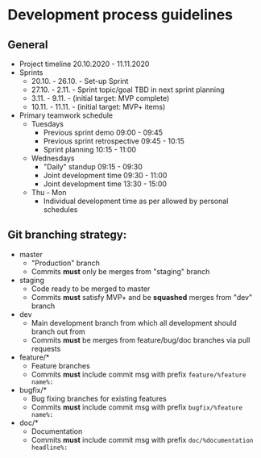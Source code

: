 # Development process guidelines
## General
- Project timeline 20.10.2020 - 11.11.2020
- Sprints
    - 20.10. - 26.10. - Set-up Sprint
    - 27.10. - 2.11. - Sprint topic/goal TBD in next sprint planning
    - 3.11. - 9.11. - (initial target: MVP complete)
    - 10.11. - 11.11. - (initial target: MVP+ items)
- Primary teamwork schedule
    - Tuesdays
        - Previous sprint demo 09:00 - 09:45
        - Previous sprint retrospective 09:45 - 10:15
        - Sprint planning 10:15 - 11:00
    - Wednesdays
        - "Daily" standup 09:15 - 09:30
        - Joint development time 09:30 - 11:00
        - Joint development time 13:30 - 15:00
    - Thu - Mon
        - Individual development time as per allowed by personal schedules
## Git branching strategy:
- master
    - "Production" branch
    - Commits **must** only be merges from "staging" branch
- staging
    - Code ready to be merged to master
    - Commits **must** satisfy MVP+ and be **squashed** merges from "dev" branch
- dev
    - Main development branch from which all development should branch out from
    - Commits **must** be merges from feature/bug/doc branches via pull requests
- feature/*
    - Feature branches
    - Commits **must** include commit msg with prefix `feature/%feature name%: `
- bugfix/*
    - Bug fixing branches for existing features
    - Commits **must** include commit msg with prefix `bugfix/%feature name%: `
- doc/*
    - Documentation
    - Commits **must** include commit msg with prefix `doc/%documentation headline%: `